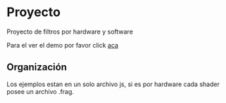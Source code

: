 # Proyecto
Proyecto de filtros por hardware y software


Para el ver el demo por favor click [aca](https://albarracingarcia.github.io/albarracingarcia)

## Organización

Los ejemplos estan en un solo archivo js, si es por hardware cada shader posee un archivo .frag.
